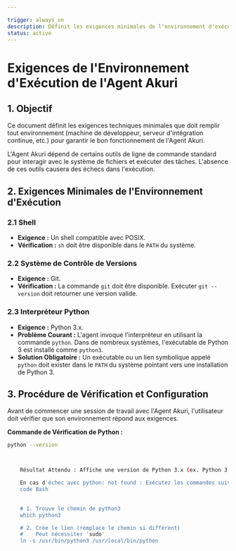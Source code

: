 ```yaml
---

trigger: always_on
description: Définit les exigences minimales de l'environnement d'exécution (machine locale ou CI/CD) pour que l'Agent Akuri puisse fonctionner correctement.
status: active
---
```


# Exigences de l'Environnement d'Exécution de l'Agent Akuri

## 1. Objectif

Ce document définit les exigences techniques minimales que doit remplir tout environnement (machine de développeur, serveur d'intégration continue, etc.) pour garantir le bon fonctionnement de l'Agent Akuri.

L'Agent Akuri dépend de certains outils de ligne de commande standard pour interagir avec le système de fichiers et exécuter des tâches. L'absence de ces outils causera des échecs dans l'exécution.

## 2. Exigences Minimales de l'Environnement d'Exécution

### 2.1 Shell

-   **Exigence :** Un shell compatible avec POSIX.
-   **Vérification :** `sh` doit être disponible dans le `PATH` du système.

### 2.2 Système de Contrôle de Versions

-   **Exigence :** Git.
-   **Vérification :** La commande `git` doit être disponible. Exécuter `git --version` doit retourner une version valide.

### 2.3 Interpréteur Python

-   **Exigence :** Python 3.x.
-   **Problème Courant :** L'agent invoque l'interpréteur en utilisant la commande `python`. Dans de nombreux systèmes, l'exécutable de Python 3 est installé comme `python3`.
-   **Solution Obligatoire :** Un exécutable ou un lien symbolique appelé `python` doit exister dans le `PATH` du système pointant vers une installation de Python 3.

## 3. Procédure de Vérification et Configuration

Avant de commencer une session de travail avec l'Agent Akuri, l'utilisateur doit vérifier que son environnement répond aux exigences.

**Commande de Vérification de Python :**
```bash
python --version



    Résultat Attendu : Affiche une version de Python 3.x (ex. Python 3.9.6).

    En cas d'échec avec python: not found : Exécutez les commandes suivantes pour créer un lien symbolique :
    code Bash

        
    # 1. Trouve le chemin de python3
    which python3

    # 2. Crée le lien (remplace le chemin si différent)
    #    Peut nécessiter 'sudo'
    ln -s /usr/bin/python3 /usr/local/bin/python

      